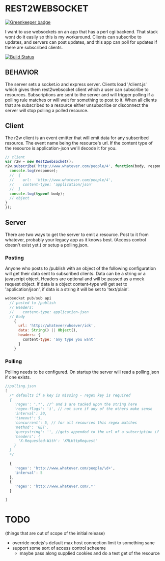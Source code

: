 # REST2WEBSOCKET

[![Greenkeeper badge](https://badges.greenkeeper.io/reconbot/rest2websocket.svg)](https://greenkeeper.io/)

I want to use websockets on an app that has a perl cgi backend. That stack wont do it easily so this is my workaround. Clients can subscribe to updates, and servers can post updates, and this app can poll for updates if there are subscribed clients. 

[![Build Status](https://secure.travis-ci.org/reconbot/rest2websocket.png)](http://travis-ci.org/reconbot/rest2websocket)

## BEHAVIOR

The server sets a socket.io and express server. Clients load '/client.js' which gives them rest2websocket client which a user can subscribe to resources. Subscriptions are sent to the server and will trigger polling if a polling rule matches or will wait for something to post to it. When all clients that are subscribed to a resource either unsubscribe or disconnect the server will stop polling a polled resource. 

## Client

The r2w client is an event emitter that will emit data for any subscribed resource. The event name being the resource's url. If the content type of the resource is application-json we'll decode it for you. 

```javascript
// client
var r2w = new Rest2websocket();
r2w.subscribe('http://www.whatever.com/people/4', function(body, response){
  console.log(response);
  //  {
  //    url:  'http://www.whatever.com/people/4',
  //    content-type: 'application/json'
  //  }
  console.log(typeof body);
  // object
}
});
```
## Server

There are two ways to get the server to emit a resource. Post to it from whatever, probably your legacy app as it knows best. (Access control doesn't exist yet.) or setup a polling.json. 

### Posting
Anyone who posts to /publish with an object of the following configuration will get their data sent to subscribed clients. Data can be a string or a javascript object. Headers are optional and will be passed as a mock request object. If data is a object content-type will get set to 'application/json', if data is a string it will be set to 'text/plain'.

```javascript
websocket pub/sub api
  // posted to /publish
  // Headers:
  //    content-type: application-json
  // Body
    {
      url: 'http://whatever/whoever/idk',
      data: String() || Object(),
      headers: {
        content-type: 'any type you want'
      }
    }
```

### Polling

Polling needs to be configured. On startup the server will read a polling.json if one exists.

```javascript
//polling.json
[
  /* defaults if a key is missing - regex key is required
  {
    'regex': '.*', //^ and $ are tacked upon the string here 
    'regex-flags': 'i', // not sure if any of the others make sense
    'interval': 30,
    'timeout': 5,
    'concurrent': 5, // for all resources this regex matches 
    'method': 'GET',
    'querystring': '', //gets appended to the url of a subscription if a querystring isn't present
    'headers': {
      'X-Requested-With': 'XMLHttpRequest'
    }
  }
  */

  {
    'regex': 'http://www.whatever.com/people/\d+',
    'interval': 5
  },
  {
    'regex': 'http://www.whatever.com/.*'
  }

]
```

TODO 
===
(things that are out of scope of the initial release)

  - override nodejs's default max host connection limit to something sane
  - support some sort of access control scheeme
    - maybe pass along supplied cookies and do a test get of the resource